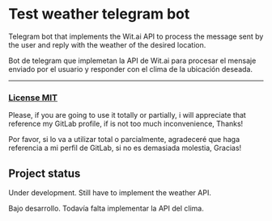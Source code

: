 # Test weather telegram bot

Telegram bot that implements the Wit.ai API to process the message sent by the user and reply with the weather of the desired location.

Bot de telegram que implemetan la API de Wit.ai para procesar el mensaje enviado por el usuario y responder con el clima de la ubicación deseada.

---
### [License MIT](https://gitlab.com/FCampo/test-weather-telegram-bot/-/blob/main/LICENSE)

Please, if you are going to use it totally or partially, i will appreciate that reference my GitLab profile, if is not too much inconvenience, Thanks!

Por favor, si lo va a utilizar total o parcialmente, agradeceré que haga referencia a mi perfil de GitLab, si no es demasiada molestia, Gracias!

## Project status

Under development. Still have to implement the weather API.

Bajo desarrollo. Todavía falta implementar la API del clima.
